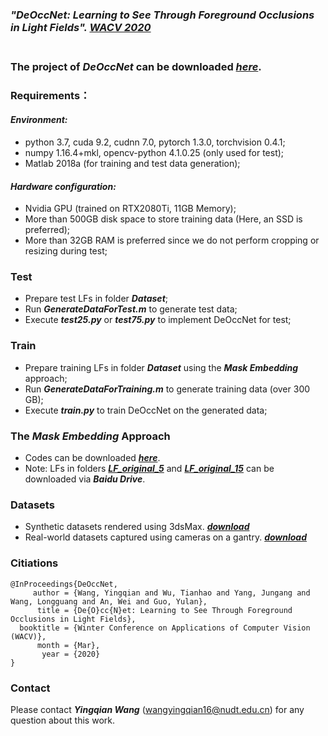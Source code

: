 
### *"DeOccNet: Learning to See Through Foreground Occlusions in Light Fields". <a href="https://arxiv.org/pdf/1912.04459.pdf">WACV 2020</a>* <br><br>

### The project of *DeOccNet* can be downloaded  [*here*](https://wyqdatabase.s3-us-west-1.amazonaws.com/DeOccNet_codes.rar). 

### Requirements：

#### *Environment:*
* python 3.7, cuda 9.2, cudnn 7.0, pytorch 1.3.0, torchvision 0.4.1;
* numpy 1.16.4+mkl, opencv-python 4.1.0.25 (only used for test);
* Matlab 2018a (for training and test data generation);

#### *Hardware configuration:*
* Nvidia GPU (trained on RTX2080Ti, 11GB Memory);
* More than 500GB disk space to store training data (Here, an SSD is preferred);
* More than 32GB RAM is preferred since we do not perform cropping or resizing during test;

### Test
* Prepare test LFs in folder ***Dataset***;
* Run ***GenerateDataForTest.m*** to generate test data;
* Execute ***test25.py*** or ***test75.py*** to implement DeOccNet for test;

### Train
* Prepare training LFs in folder ***Dataset*** using the ***Mask Embedding*** approach;
* Run ***GenerateDataForTraining.m*** to generate training data (over 300 GB);
* Execute ***train.py*** to train DeOccNet on the generated data;

### The *Mask Embedding* Approach
* Codes can be downloaded ***[here](https://wyqdatabase.s3-us-west-1.amazonaws.com/Mask_embedding.zip)***.
* Note: LFs in folders ***[LF_original_5](https://pan.baidu.com/s/1pvj-8b78yZelUwzLBXviIA)*** and ***[LF_original_15](https://pan.baidu.com/s/1cwRkSpl7qSysQb4nLNy2bw)*** can be downloaded via ***Baidu Drive***.

### Datasets
* Synthetic datasets rendered using 3dsMax. ***[download](https://wyqdatabase.s3-us-west-1.amazonaws.com/Synscenes.zip)***
* Real-world datasets captured using cameras on a gantry. ***[download](https://wyqdatabase.s3-us-west-1.amazonaws.com/Realscenes.zip)***


### Citiations
```
@InProceedings{DeOccNet,
     author = {Wang, Yingqian and Wu, Tianhao and Yang, Jungang and Wang, Longguang and An, Wei and Guo, Yulan},
      title = {De{O}cc{N}et: Learning to See Through Foreground Occlusions in Light Fields},
  booktitle = {Winter Conference on Applications of Computer Vision (WACV)},
      month = {Mar},
       year = {2020}
}
 ```

### Contact
Please contact ***Yingqian Wang*** (wangyingqian16@nudt.edu.cn) for any question about this work. 

